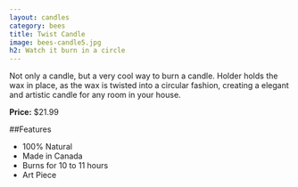 ```yaml
---
layout: candles
category: bees
title: Twist Candle
image: bees-candle5.jpg
h2: Watch it burn in a circle
---
```


Not only a candle, but a very cool way to burn a candle. Holder holds the wax in place, as the wax is twisted into a circular fashion, creating a elegant and artistic candle for any room in your house. 

**Price:** $21.99

##Features

- 100% Natural
- Made in Canada
- Burns for 10 to 11 hours
- Art Piece
